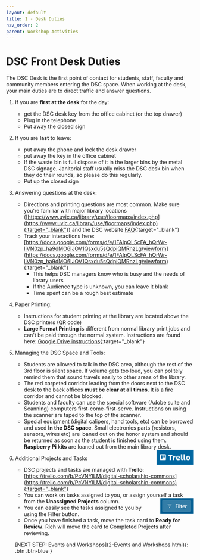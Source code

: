 ```yaml
---
layout: default
title: 1 - Desk Duties
nav_order: 2
parent: Workshop Activities
---
```


# DSC Front Desk Duties
The DSC Desk is the first point of contact for students, staff, faculty and community members entering the DSC space.  When working at the desk, your main duties are to direct traffic and answer questions.

1. If you are **first at the desk** for the day:
    - get the DSC desk key from the office cabinet (or the top drawer)
    - Plug in the telephone
    - Put away the closed sign

2. If you are **last** to leave:
    - put away the phone and lock the desk drawer
    - put away the key in the office cabinet
    - If the waste bin is full dispose of it in the larger bins by the metal DSC signage.  Janitorial staff usually miss the DSC desk bin when they do their rounds, so please do this regularly.
    - Put up the closed sign

3. Answering questions at the desk:
    - Directions and printing questions are most common.  Make sure you're familiar with major library locations ([https://www.uvic.ca/library/use/floormaps/index.php](https://www.uvic.ca/library/use/floormaps/index.php){:target="_blank"}) and the DSC website [FAQ](https://onlineacademiccommunity.uvic.ca/dsc/faq/){:target="_blank"}
    - Track your interactions here: [https://docs.google.com/forms/d/e/1FAIpQLScFA_hQrWr-IlVN0zp_ha9dMO6IJOV1Qsxdu5sQdpiQMRnzLg/viewform](https://docs.google.com/forms/d/e/1FAIpQLScFA_hQrWr-IlVN0zp_ha9dMO6IJOV1Qsxdu5sQdpiQMRnzLg/viewform){:target="_blank"}  
        - This helps DSC managers know who is busy and the needs of library users
        - If the Audience type is unknown, you can leave it blank
        - Time spent can be a rough best estimate

4. Paper Printing:
    - Instructions for student printing at the library are located above the DSC printers (QR code)
    - **Large Format Printing** is different from normal library print jobs and can't be paid through the normal system.  Instructions are found here: [Google Drive instructions](https://docs.google.com/document/d/1rSmanPw3Syy8qlTgIyckcR5QKKcHGdS-/edit){:target="_blank"}

5. Managing the DSC Space and Tools:
    - Students are allowed to talk in the DSC area, although the rest of the 3rd floor is silent space.  If volume gets too loud, you can politely remind them that sound travels easily to other areas of the library.
    - The red carpeted corridor leading from the doors next to the DSC desk to the back offices **must be clear at all times**.  It is a fire corridor and cannot be blocked.
    - Students and faculty can use the special software (Adobe suite and Scanning) computers first-come-first-serve.  Instructions on using the scanner are taped to the top of the scanner.
    - Special equipment (digital calipers, hand tools, etc) can be borrowed and used **In the DSC space**.  Small electronics parts (resistors, sensors, wires etc) are loaned out on the honor system and should be returned as soon as the student is finished using them.  **Raspberry Pi kits** are loaned out from the main library desk.

    <img src="images/1-Trello.png" style="margin-left:20px; float:right;width:100px;" alt="trello">
6. Additional Projects and Tasks
    - DSC projects and tasks are managed with **Trello**: [https://trello.com/b/PcVNYlLM/digital-scholarship-commons](https://trello.com/b/PcVNYlLM/digital-scholarship-commons){:target="_blank"}
    - You can work on tasks assigned to you, or assign yourself a task from the **Unassigned Projects** column. <img src="images/1-filter.png" style="margin-left:20px; float:right;width:90px;" alt="filter">
    - You can easily see the tasks assigned to you by using the Filter button.
    - Once you have finished a task, move the task card to **Ready for Review**.  Rich will move the card to Completed Projects after reviewing.
   

    [NEXT STEP: Events and Workshops](2-Events and Workshops.html){: .btn .btn-blue }

